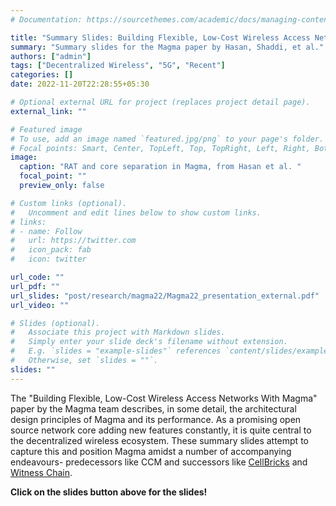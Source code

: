 ```yaml
---
# Documentation: https://sourcethemes.com/academic/docs/managing-content/

title: "Summary Slides: Building Flexible, Low-Cost Wireless Access Networks With Magma"
summary: "Summary slides for the Magma paper by Hasan, Shaddi, et al."
authors: ["admin"]
tags: ["Decentralized Wireless", "5G", "Recent"]
categories: []
date: 2022-11-20T22:28:55+05:30

# Optional external URL for project (replaces project detail page).
external_link: ""

# Featured image
# To use, add an image named `featured.jpg/png` to your page's folder.
# Focal points: Smart, Center, TopLeft, Top, TopRight, Left, Right, BottomLeft, Bottom, BottomRight.
image:
  caption: "RAT and core separation in Magma, from Hasan et al. "
  focal_point: ""
  preview_only: false

# Custom links (optional).
#   Uncomment and edit lines below to show custom links.
# links:
# - name: Follow
#   url: https://twitter.com
#   icon_pack: fab
#   icon: twitter

url_code: ""
url_pdf: ""
url_slides: "post/research/magma22/Magma22_presentation_external.pdf"
url_video: ""

# Slides (optional).
#   Associate this project with Markdown slides.
#   Simply enter your slide deck's filename without extension.
#   E.g. `slides = "example-slides"` references `content/slides/example-slides.md`.
#   Otherwise, set `slides = ""`.
slides: ""
---
```


The "Building Flexible, Low-Cost Wireless Access Networks With Magma" paper by the Magma team describes, in some detail, the architectural design principles of Magma and its performance. As a promising open source network core adding new features constantly, it is quite central to the decentralized wireless ecosystem. These summary slides attempt to capture this and position Magma amidst a number of accompanying endeavours- predecessors like CCM and successors like [CellBricks](https://www.shaddih.com/papers/cellbricks-sigcomm21.pdf) and [Witness Chain](https://witnesschain.com/).

__Click on the slides button above for the slides!__